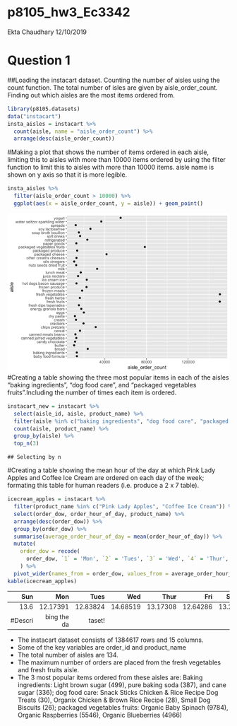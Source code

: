 p8105\_hw3\_Ec3342
================
Ekta Chaudhary
12/10/2019

# Question 1

\#\#Loading the instacart dataset. Counting the number of aisles using
the count function. The total number of isles are given by
aisle\_order\_count. Finding out which aisles are the most items ordered
from.

``` r
library(p8105.datasets)
data("instacart")
insta_aisles = instacart %>% 
  count(aisle, name = "aisle_order_count") %>% 
  arrange(desc(aisle_order_count))
```

\#Making a plot that shows the number of items ordered in each aisle,
limiting this to aisles with more than 10000 items ordered by using the
filter function to limit this to aisles with more than 10000 items.
aisle name is shown on y axis so that it is more legible.

``` r
insta_aisles %>% 
  filter(aisle_order_count > 10000) %>% 
  ggplot(aes(x = aisle_order_count, y = aisle)) + geom_point()
```

![](p8105_hw3_Ec3342_files/figure-gfm/ggplot-1.png)<!-- --> \#Creating a
table showing the three most popular items in each of the aisles “baking
ingredients”, “dog food care”, and “packaged vegetables
fruits”.Including the number of times each item is ordered.

``` r
instacart_new = instacart %>% 
  select(aisle_id, aisle, product_name) %>% 
  filter(aisle %in% c("baking ingredients", "dog food care", "packaged vegetables fruits")) %>%
  count(aisle, product_name) %>% 
  group_by(aisle) %>% 
  top_n(3) 
```

    ## Selecting by n

\#Creating a table showing the mean hour of the day at which Pink Lady
Apples and Coffee Ice Cream are ordered on each day of the week;
formating this table for human readers (i.e. produce a 2 x 7 table).

``` r
icecream_apples = instacart %>% 
  filter(product_name %in% c("Pink Lady Apples", "Coffee Ice Cream")) %>% 
  select(order_dow, order_hour_of_day, product_name) %>%
  arrange(desc(order_dow)) %>% 
  group_by(order_dow) %>% 
  summarise(average_order_hour_of_day = mean(order_hour_of_day)) %>% 
  mutate(
    order_dow = recode(
      order_dow, `1` = 'Mon', `2` = 'Tues', `3` = 'Wed', `4` = 'Thur', `5` = 'Fri', `6` = 'Sat', `0` = 'Sun')
    ) %>% 
  pivot_wider(names_from = order_dow, values_from = average_order_hour_of_day)
kable(icecream_apples)
```

|      Sun |         Mon |     Tues |      Wed |     Thur |      Fri |   Sat |
| -------: | ----------: | -------: | -------: | -------: | -------: | ----: |
|     13.6 |    12.17391 | 12.83824 | 14.68519 | 13.17308 | 12.64286 | 13.25 |
| \#Descri | bing the da |  taset\! |          |          |          |       |

  - The instacart dataset consists of 1384617 rows and 15 columns.
  - Some of the key variables are order\_id and product\_name
  - The total number of aisles are 134.
  - The maximum number of orders are placed from the fresh vegetables
    and fresh fruits aisle.
  - The 3 most popular items ordered from these aisles are: Baking
    ingredients: Light brown sugar (499), pure baking soda (387), and
    cane sugar (336); dog food care: Snack Sticks Chicken & Rice Recipe
    Dog Treats (30), Organix Chicken & Brown Rice Recipe (28), Small Dog
    Biscuits (26); packaged vegetables fruits: Organic Baby Spinach
    (9784), Organic Raspberries (5546), Organic Blueberries (4966)
